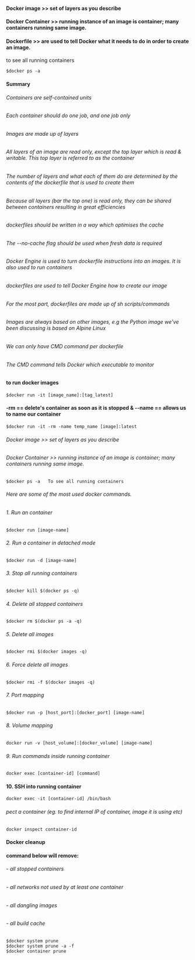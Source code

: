 
#### Docker image >> set of layers as you describe
#### Docker Container >> running instance of an image is container; many containers running same image.
#### Dockerfile >> are  used to tell Docker what it needs to do in order to create an image.


to see all running containers
     
    $docker ps -a


#### Summary
######    Containers are self-contained units
######    Each container should do one job, and one job only
######    Images are made up of layers
######    All layers of an image are read only, except the top layer which is read & writable. This top layer is referred to as the container
######    The number of layers and what each of them do are determined by the contents of the dockerfile that is used to create them
######    Because all layers (bar the top one) is read only, they can be shared between containers resulting in great efficiencies
######    dockerfiles should be written in a way which optimises the cache
######    The --no-cache flag should be used when fresh data is required
######    Docker Engine is used to turn  dockerfile instructions into an images. It is also used to run containers

######    dockerfiles are used to tell Docker Engine how to create our image
######    For the most part, dockerfiles are made up of sh scripts/commands
######    Images are always based on other images, e.g the Python image we’ve been discussing is based on Alpine Linux
######    We can only have CMD command per dockerfile
######    The CMD command tells Docker which executable to monitor


#### to run docker images

    $docker run -it [image_name]:[tag_latest]

#### -rm ==  delete's container as soon as it is stopped & --name == allows us to name our container

    $docker run -it -rm -name temp_name [image]:latest


###### Docker image >> set of layers as you describe
###### Docker Container >> running instance of an image is container; many containers running same image.

    $docker ps -a	To see all running containers

###### Here are some of the most used docker commands.
###### 1. Run an container
    $docker run [image-name]

###### 2. Run a container in detached mode
    $docker run -d [image-name]

###### 3. Stop all running containers
    $docker kill $(docker ps -q)

###### 4. Delete all stopped containers
    $docker rm $(docker ps -a -q)

###### 5. Delete all images
    $docker rmi $(docker images -q)

###### 6. Force delete all images
    $docker rmi -f $(docker images -q)

###### 7. Port mapping
    $docker run -p [host_port]:[docker_port] [image-name]

###### 8. Volume mapping
    docker run -v [host_volume]:[docker_volume] [image-name]

###### 9. Run commands inside running container
    docker exec [container-id] [command]

#### 10. SSH into running container
    docker exec -it [container-id] /bin/bash

###### pect a container (eg. to find internal IP of container, image it is using etc)
    docker inspect container-id




#### Docker cleanup

#### command below will remove:
###### - all stopped containers
###### - all networks not used by at least one container
###### - all dangling images
###### - all build cache

    $docker system prune
    $docker system prune -a -f
    $docker container prune
